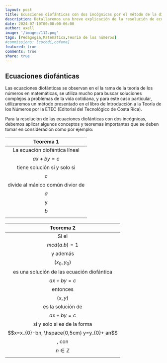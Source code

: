 ```yaml
---
layout: post
title: Ecuaciones diofánticas con dos incógnicas por el método de la división euclideana
description: Detallaremos una breve explicación de la resolución de ecuaciones diofánticas con dos incógnitas
date: 2024-07-10T00:00:00-06:00
author: axell
image: '/images/112.png'
tags: [Pedagogía,Matemática,Teoria de los números]
#commissions: [cocodi,cofoma]
featured: true
comments: true
share: true
---
```

## Ecuaciones diofánticas

Las ecuaciones diofánticas se observan en el la rama de la teoria de los números en matemáticas, se utiliza mucho para buscar soluciones complejos a problemas de la vida cotidiana, y para este caso particular, utilizaremos un método presentado en el libro de Introducción a la Teoría de los Números por la ETEC (Editorial del Tecnológico de Costa Rica). 

Para la resolución de las ecuaciones diofánticas con dos incógnicas, debemos aplicar algunos conceptos y teoremas importantes que se deben tomar en consideración como por ejemplo: 

|Teorema 1|
| :---:|
|La ecuación diofántica líneal $$ax+by=c$$ tiene solución si y solo si $$c$$ divide al máxico común divior de $$a$$ y $$b$$|

|Teorema 2|
| :---: |
| Si el $$mcd(a.b)=1$$ y además $$(x_{0},y_{0})$$ es una solución de las ecuación diofántica $$ax+by=c$$ entonces $$(x,y)$$ es la solución de $$ax+by=c$$ si y solo si es de la forma $$x=x_{0}-bn, \hspace{0,5cm} y=y_{0}+ an$$, con $$n \in \mathbb{Z}$$ |
